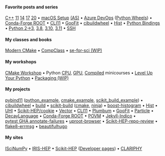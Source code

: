 #### Favorite posts and series

[C++](https://iscinumpy.gitlab.io/tags/cppxx)&nbsp;[11](https://iscinumpy.gitlab.io/post/cpp-11)&nbsp;[14](https://iscinumpy.gitlab.io/post/cpp-14)&nbsp;[17](https://iscinumpy.gitlab.io/post/cpp-17)&nbsp;[20](https://iscinumpy.gitlab.io/post/cpp-20) &bullet;
[macOS&nbsp;Setup](https://iscinumpy.gitlab.io/post/setup-a-new-mac) [(AS)](https://iscinumpy.gitlab.io/post/setup-apple-silicon) &bullet;
[Azure&nbsp;DevOps](https://iscinumpy.gitlab.io/categories/azure-devops) ([Python&nbsp;Wheels](https://iscinumpy.gitlab.io/post/azure-devops-python-wheels)) &bullet;
[Conda-Forge&nbsp;ROOT](https://iscinumpy.gitlab.io/post/root-conda) &bullet;
[CLI11](https://iscinumpy.gitlab.io/tags/cli11) &bullet;
[GooFit](https://iscinumpy.gitlab.io/tags/goofit) &bullet;
[cibuildwheel](https://iscinumpy.gitlab.io/tags/cibuildwheel) &bullet;
[Hist](https://iscinumpy.gitlab.io/tags/hist) &bullet;
[Python&nbsp;Bindings](https://iscinumpy.gitlab.io/tags/bindings) &bullet;
[Python&nbsp;2&rarr;3](https://iscinumpy.gitlab.io/post/python-3-upgrade), [3.8](https://iscinumpy.gitlab.io/post/python-38),&nbsp;[3.10](https://iscinumpy.gitlab.io/post/python-310),&nbsp;[3.11](https://iscinumpy.gitlab.io/post/python-311) &bullet;
[SSH](https://iscinumpy.gitlab.io/post/setting-up-ssh-forwarding/)

#### My classes and books

[Modern&nbsp;CMake](https://cliutils.gitlab.io/modern-cmake/) &bullet;
[CompClass](https://henryiii.github.io/compclass) &bullet;
[se-for-sci&nbsp;(WIP)](https://henryiii.github.io/se-for-sci)

#### My workshops

[CMake&nbsp;Workshop](https://hsf-training.github.io/hsf-training-cmake-webpage/) &bullet;
Python [CPU](https://github.com/henryiii/python-performance-minicourse), [GPU](https://github.com/henryiii/pygpu-minicourse), [Compiled](https://github.com/henryiii/python-compiled-minicourse) minicourses &bullet;
[Level&nbsp;Up Your Python](https://henryiii.github.io/level-up-your-python) &bullet;
[Packaging&nbsp;(WIP)](https://intersect-training.org/packaging/)

#### My projects

[pybind11](https://pybind11.readthedocs.io) ([python_example](https://github.com/pybind/python_example), [cmake_example](https://github.com/pybind/cmake_example), [scikit_build_example](https://github.com/pybind/scikit_build_example)) &bullet;
[cibuildwheel](https://cibuildwheel.readthedocs.io) &bullet;
[build](https://pypa-build.readthedocs.io) &bullet;
[scikit-build](https://github.com/scikit-build/scikit-build) ([cmake](https://github.com/scikit-build/cmake-python-distributions), [ninja](https://github.com/scikit-build/ninja-python-distributions)) &bullet;
[boost-histogram](https://github.com/scikit-hep/boost-histogram) &bullet;
[Hist](https://github.com/scikit-hep/hist) &bullet;
[UHI](https://github.com/scikit-hep/uhi) &bullet;
[Scikit-HEP/cookie](https://github.com/scikit-hep/cookie) &bullet;
[Vector](https://github.com/scikit-hep/vector) &bullet;
[CLI11](https://github.com/CLIUtils/CLI11) &bullet;
[Plumbum](https://plumbum.readthedocs.io/en/latest) &bullet;
[GooFit](https://github.com/GooFit/GooFit) &bullet;
[Particle](https://github.com/scikit-hep/particle) &bullet;
[DecayLanguage](https://github.com/scikit-hep/decaylanguage) &bullet;
[Conda-Forge&nbsp;ROOT](https://github.com/conda-forge/root-feedstock) &bullet;
[POVM](https://github.com/Princeton-Penn-Vents/princeton-penn-flowmeter) &bullet;
[Jekyll-Indico](https://github.com/iris-hep/jekyll-indico) &bullet;
[pytest&nbsp;GHA&nbsp;annotate-failures](https://github.com/utgwkk/pytest-github-actions-annotate-failures) &bullet;
[uproot-browser](https://github.com/scikit-hep/uproot-browser) &bullet;
[Scikit-HEP-repo-review](https://github.com/scikit-hep/repo-review) &bullet;
[flake8-errmsg](https://github.com/henryiii/flake8-errmsg) &bullet;
[beautifulhugo](https://github.com/halogenica/beautifulhugo)

#### My sites

[ISciNumPy](https://iscinumpy.gitlab.io) &bullet;
[IRIS-HEP](https://iris-hep.org) &bullet;
[Scikit-HEP](https://scikit-hep.org) ([Developer pages](https://scikit-hep.org/developer)) &bullet;
[CLARIPHY](https://clariphy.org)
